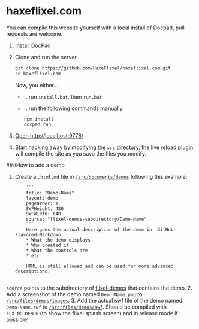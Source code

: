 haxeflixel.com
==============

You can compile this website yourself with a local install of Docpad, pull requests are welcome.

1. [Install DocPad](http://docpad.org/docs/install)

2. Clone and run the server

	``` bash
	git clone https://github.com/HaxeFlixel/haxeflixel.com.git
	cd haxeflixel.com
	```
	Now, you either...
	* ...run `install.bat`, then `run.bat`
	* ...run the following commands manually:
	
		```batch
		npm install
		docpad run
		```

3. [Open http://localhost:9778/](http://localhost:9778/)

4. Start hacking away by modifying the `src` directory, the live reload plugin will compile the site as you save the files you modify.

###How to add a demo

1. Create a `.html.md` file in [`/src/documents/demos`](https://github.com/HaxeFlixel/haxeflixel.com/tree/master/src/documents/demos) following this example:
	```
		```
		title: "Demo-Name"
		layout: demo
		pageOrder: 1
		SWFHeight: 480
		SWFWidth: 640
		source: "flixel-demos-subdirectory/Demo-Name"
		```	
		Here goes the actual description of the demo in  GitHub-Flavored-Markdown:
		* What the demo displays
		* Who created it
		* What the controls are
		* etc
			
		HTML is still allowed and can be used for more advanced descriptions.
		
	```
`source` points to the subdirectory of [flixel-demos](https://github.com/HaxeFlixel/flixel-demos) that contains the demo. 
2. Add a screenshot of the demo named `Demo-Name.png` to [`/src/files/demos/images`](https://github.com/HaxeFlixel/haxeflixel.com/tree/master/src/files/demos/images).
3. Add the actual swf file of the demo named `Demo-Name.swf` to [`/src/files/demos/swf`](https://github.com/HaxeFlixel/haxeflixel.com/tree/master/src/files/demos/swf). Should be compiled with `FLX_NO_DEBUG` (to show the flixel splash screen) and in release mode if possible!
	
